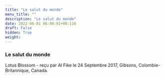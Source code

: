 ```yaml
---
title: "Le salut du monde"
menu_title: ""
description: "Le salut du monde"
date: 2022-06-01 06:00:01+00:116
draft: False
hidden: True
weight:
---
```

### Le salut du monde

Lotus Blossom - reçu par Al Fike le 24 Septembre 2017, Gibsons, Colombie-Britannique, Canada.



